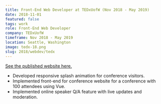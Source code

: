 ```yaml
---
title: Front-End Web Developer at TEDxUofW (Nov 2018 - May 2019)
date: 2018-11-01
featured: false
tags: work
role: Front-End Web Developer
company: TEDxUofW
timeframe: Nov 2018 - May 2019
location: Seattle, Washington
image: tedx-18.png
slug: 2018/webdev/tedx
---
```

[See the published website here.](https://tedxuofw.com)

- Developed responsive splash animation for conference visitors.
- Implemented front-end for conference website for a conference with 100 attendees using Vue.
- Implemented online speaker Q/A feature with live updates and moderation.